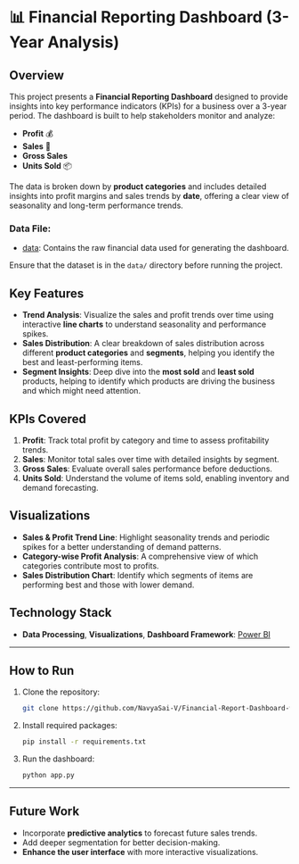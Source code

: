 
# 📊 Financial Reporting Dashboard (3-Year Analysis)

## Overview

This project presents a **Financial Reporting Dashboard** designed to provide insights into key performance indicators (KPIs) for a business over a 3-year period. The dashboard is built to help stakeholders monitor and analyze:

- **Profit** 💰
- **Sales** 🛒
- **Gross Sales**
- **Units Sold** 📦

The data is broken down by **product categories** and includes detailed insights into profit margins and sales trends by **date**, offering a clear view of seasonality and long-term performance trends. 

### Data File:
- [data](https://github.com/NavyaSai-V/Financial-Report-Dashboard-with-PowerBI-/blob/main/Financial-Sample.xlsx): Contains the raw financial data used for generating the dashboard.

Ensure that the dataset is in the `data/` directory before running the project.



## Key Features

- **Trend Analysis**: Visualize the sales and profit trends over time using interactive **line charts** to understand seasonality and performance spikes.
- **Sales Distribution**: A clear breakdown of sales distribution across different **product categories** and **segments**, helping you identify the best and least-performing items.
- **Segment Insights**: Deep dive into the **most sold** and **least sold** products, helping to identify which products are driving the business and which might need attention.
  
## KPIs Covered

1. **Profit**: Track total profit by category and time to assess profitability trends.
2. **Sales**: Monitor total sales over time with detailed insights by segment.
3. **Gross Sales**: Evaluate overall sales performance before deductions.
4. **Units Sold**: Understand the volume of items sold, enabling inventory and demand forecasting.

## Visualizations

- **Sales & Profit Trend Line**: Highlight seasonality trends and periodic spikes for a better understanding of demand patterns.
- **Category-wise Profit Analysis**: A comprehensive view of which categories contribute most to profits.
- **Sales Distribution Chart**: Identify which segments of items are performing best and those with lower demand.

## Technology Stack

- **Data Processing**, **Visualizations**, **Dashboard Framework**:  [Power BI](https://powerbi.microsoft.com/)

---

## How to Run

1. Clone the repository: 
   ```bash
   git clone https://github.com/NavyaSai-V/Financial-Report-Dashboard-with-PowerBI-.git
   ```
2. Install required packages:
   ```bash
   pip install -r requirements.txt
   ```
3. Run the dashboard:
   ```bash
   python app.py
   ```

---

## Future Work

- Incorporate **predictive analytics** to forecast future sales trends.
- Add deeper segmentation for better decision-making.
- **Enhance the user interface** with more interactive visualizations.

